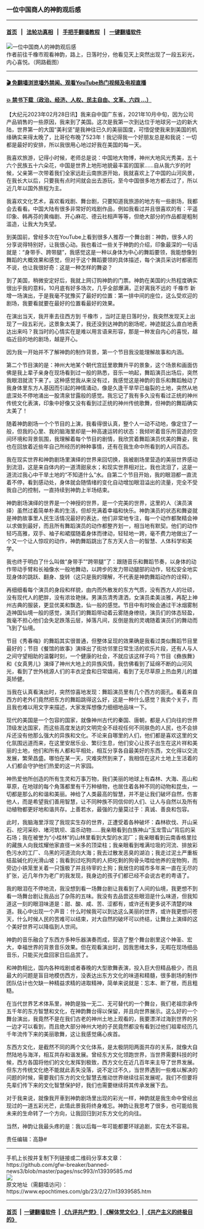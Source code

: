 ### 一位中国商人的神韵观后感
------------------------

#### [首页](https://github.com/gfw-breaker/banned-news3/blob/master/README.md) &nbsp;&nbsp;|&nbsp;&nbsp; [法轮功真相](https://github.com/begood0513/basic/blob/master/README.md)  &nbsp;&nbsp;|&nbsp;&nbsp; [手把手翻墙教程](https://github.com/gfw-breaker/guides/wiki)  &nbsp;&nbsp;|&nbsp;&nbsp; [一键翻墙软件](https://github.com/gfw-breaker/nogfw/blob/master/README.md)  



<div><img alt="一位中国商人的神韵观后感" class="attachment-djy_600_400 size-djy_600_400 wp-post-image" src="https://i.epochtimes.com/assets/uploads/2023/02/id13940048-ad963751-c9c8-4e51-be47-c4bbb1cb33d2-600x400.jpeg"/>
<div class="caption">
 作者前往千橡市观看神韵，路上，⽇落时分，他看见天上突然出现了⼀段五彩光，内心喜悦。（网路截图）
</div></div><hr/>

#### [ 🎬  免翻墙浏览墙外禁闻、观看YouTube热门视频及电视直播](https://github.com/gfw-breaker/HelloWorld)

#### [ 💥  禁书下载（政治、经济、人权、民主自由、文革、六四 ...）](https://github.com/gfw-breaker/books/blob/master/README.md)

<div><p>
 【大纪元2023年02月28日讯】我来自中国广东省，2021年10月中旬，因为公司产品销售的⼀些原因，我来到了美国。这次是我第⼀次到达位于地球另⼀边的新大陆，世界第⼀的大国“美利坚”是我神往已久的美丽国度，可惜促使我来到美国的机缘确实来得太晚了，比哥伦布晚了523年！我记得我⼀个好朋友总是和我说：⼀切都是最好的安排，所以我很用心地过好我在美国的每⼀天。
</p>
<p>
 我喜欢旅游，记得小时候，老师总是说：中国地大物博，神州大地风光秀美，五十六个民族五十六朵花，中国是世界上地形地貌最丰富的国家……自从我六岁的时候，父亲第⼀次带着我们全家远赴云南旅游开始，我就喜欢上了中国的山河风景，在我长大以后，只要我有点时间就会出去游玩，至今中国很多地方都去过了，所以近几年以国外旅程为主。
</p>
<p>
 我喜欢文化艺术，喜欢看戏剧、舞台剧，只要知道我旅游的地方有⼀些剧场，我都会去看看。中国大陆有很多非常好的戏剧作品，例如我看过并且很喜欢的有：平遥印象、韩再芬的黄梅剧、开心麻花、德云社相声等等，但绝大部分的作品都是粗制滥造，让我大为失望。
</p>
<p>
 到美国前，曾经多次在YouTube上看到很多人推荐⼀个舞台剧：神韵，很多人的分享说得特别好，让我很心动。我也看过⼀些关于神韵的介绍，印象最深的⼀句话就是：“身带⼿、跨带腿”，我感觉这是⼀种以身体为中心的舞蹈要领，我能想像到舞蹈的大概效果和感觉，但对于这个舞蹈要领的具体描述，每个演员采访时都密而不说，也让我很好奇：这是⼀种怎样的舞姿？
</p>
<p>
 到了美国，稍微安定好后，我就上网订购神韵的门票。神韵在美国的火热程度确实很出乎我的意料，10月底有好多场次，几乎全部爆满，正好离我不远的
 <ok href="https://www.epochtimes.com/gb/tag/%E5%8D%83%E6%A9%A1%E5%B8%82.html">
  千橡市
 </ok>
 新增⼀场演出，于是我毫不犹豫买了最好的位置：第⼀排中间的座位，这么受欢迎的剧场，我要看就要在最好的位置看最好的效果。
</p>
<p>
 在演出当天，我开⾞去往西方到
 <ok href="https://www.epochtimes.com/gb/tag/%E5%8D%83%E6%A9%A1%E5%B8%82.html">
  千橡市
 </ok>
 ，当时正是⽇落时分，我突然发现天上出现了⼀段五彩光，这景象太美了，我还没到达神韵的剧场呢，神迹就这么直⽩地表达出来吗？我当时的心情实在是难以用⾔语来形容，那是⼀种发自内心的喜悦，越临近目的地的剧场，越是开心。
</p>
<p>
 因为我⼀开始并不了解神韵的制作背景，第⼀个节目我没能理解故事和内涵。
</p>
<p>
 第⼆个节目演的是：神州大地某个朝代宫廷里歌舞升平的景象，这个场景和画面仿佛是我上辈⼦亲身在现场看到过⼀般的熟悉，音乐⼀响起，舞蹈演员出场后，突然我眼泪就流下来了。这种感觉我从来没有过，我感觉这是神韵的音乐和舞蹈触动了我身体里东方人基因而引起的神情涌动，像是久逢干旱早已⻱裂的土地，突然从地底深处不停地涌出⼀股清泉甘露般的感觉。我忘记了我有多久没有看过正统的神州传统文化表演，印象中好像又没有看到过正统的神州传统歌舞，但神韵的舞蹈确实太美了！
</p>
<p>
 随着神韵剧场⼀个个节目的上演，我看得很认真，整个人⼀动不动地，像定住了⼀般，但我的心里、我的脑海里却是⼀种高速运转的状态：我倾听着音乐所营造的空间环境和背景氛围，我理解着每个节目的剧情，我欣赏着舞蹈演员优美的舞姿，我也在回放着近些年自⼰所经历的种种事情，还有在我生命中所看到的人间百态。
</p>
<p>
 我在现实世界和神韵剧场里演绎的世界来回切换，我被剧场里营造的美丽世界感动到流泪，这是来自体内的⼀道清甜泉水；和现实世界相对比，我也流泪了，这是⼀道流过我心中干旱土地的“不知道什么”水。自第⼆个节目开始，我的眼泪都⼀直流着不停，看到感动处，身体就会随情绪的变化自动增加眼泪溢出的流量，完全不受我自⼰的控制，⼀直持续到神韵上半场结束。
</p>
<p>
 神韵剧场演绎的世界是⼀个神授的世界，是⼀个完美的世界，这里的人（演员演绎）虽然过着简单朴素的生活，但却充满着幸福和快乐。神韵演员的状态和舞姿就是神韵故事里人民生活情况最好的表达，他们非常地专注，每⼀个动作都聚精会神以求做到最好，而且所有舞蹈演员的动作都整齐划⼀，相当地有默契。他们的动作轻巧高雅，双手、袖⼦和裙摆随着身体而律动，轻轻地⼀跨，毫不费力地做出了⼀个又⼀个让人惊叹的动作，神韵舞蹈跳出了东方天人合⼀的智慧、人体科学和美学。
</p>
<p>
 我也终于明⽩了什么叫做“身带手”“跨带腿”了：跟随音乐和舞蹈节奏，以身体的动作带动手臂和长袖像水⼀般地舞动，以跨步的发力带动腿部的动作，轻松安全地实现身体的跳跃、翻身、旋转（这只是我的理解，不代表是神韵舞蹈动作的诠释）。
</p>
<p>
 再细细看每个演员的身段和样貌，由内而外散发的东方气质，没有西方人的壮硕，没有现代人的肥胖，没有浓妆艳抹。男演员清秀潇洒，女演员柔美淡雅，再配上神州古典的服装，更显优美和飘逸，仙⼀般的感觉。节目中有时候会通过干冰烟雾制造神国仙境⼀般的感觉，演员们的舞蹈带动着云雾随身缭绕，演员们的体态轻盈，我毫不担心他们会失⾜跌落云层，掉落凡间，反倒是我的灵魂随着演员们的舞动而飞到了仙境。
</p>
<p>
 节目《秀春梅》的舞蹈其实很普通，但整体呈现的效果确是我看过类似舞蹈节目里最好的；节目《餐馆的故事》演绎出了街坊邻⾥⽇常生活的欢乐片段，还有人与人之间守望相助的温馨时刻，⼀个健康的社会，不就应该这样子吗？节目《彝族舞》和《女真男儿》演绎了神州大地上的异族风情，我仿佛看到了延绵不断的山河风光，看到了世外桃源人们的丰衣足食和日常嬉闹，看到了无尽草原上热血男儿的雄英矫健。
</p>
<p>
 当我在认真看演出时，突然惊喜地发现：舞蹈演员里有几个西方的面孔。看着来自西方的老外们竟然把东方的舞蹈跳得这么好，这是⼀种什么感觉？我卖个关子，而且我也难以用文字来描述，大家发挥想像力细细地品味⼀下。
</p>
<p>
 现代的美国是⼀个包容的国家，就像神州古代的秦国、唐朝，都是人们向往的世界顶级发达国家，而这些高度发达的文明完全不歧视任何不同肤色的人民，也不会排斥还没有他那么强大的异族和文化。不论来自哪里的人们，他们都是喜欢这里的文化氛围远道而来，在这里安居乐业、繁衍生息，他们安心让孩子出生在这片祥和美丽的土地，他们和所有人都和平相处，相互分享各自最美好的东西，文化得以交流发展，繁荣昌盛。哪怕在某⼀天，灾难突然到来了，我相信在这片土地上生活着的人们都会守护他们热爱的这⼀片家园。
</p>
<p>
 神热爱他所创造的所有生灵和万事万物，我们美丽的地球上有森林、大海、高山和草原，在地球的每个角落都里有千万种植物，也居住着各种不同的动物和昆虫，⼀切都是那么的和谐和美丽。神给了人类最高的智慧，并不是让我们破坏自然，伤害他人，而是希望我们善用智慧，让不同种族不同信仰的人们、让人与自然以及所有动植物都更好地和谐共存。上善若水，最强的力量莫过于：真诚、善良和包容。
</p>
<p>
 此时，我脑海里浮现了我现实生存的世界，正遭受着各种破坏：森林砍伐、开山采石、挖河采砂、堵河筑坝、滥杀动物……我亲眼看到⽩族神山“玉龙雪山”背后的采石场；我在被誉为“小桂林”的山林里看到大型的水泥厂；我亲眼看到云南⾹格里拉的藏族人向我炫耀他家直径⼀米多的顶梁柱；我亲眼看到堆满垃圾的河流、排放彩色污水的工厂、乌⿊的河道流向大海；我去过散发恶臭的湖泊；我走过泥土严重板结盐碱化的光滑山坡；我看到过吃狗肉的人把吃剩的狗骨头喂给他养的宠物狗，而旁边小铁笼里关着⼀只饿极了并且待宰的土狗；我居住的城市多年来⼀直在无尽的扩张，近几年作为老广的我发现，我身边的孩子们都已经不会说古老的粤语了。
</p>
<p>
 我的眼泪在不停地流，我没想到看⼀场舞台剧让我看到了人间的仙境，我更想不到看⼀场舞台剧让我品出了杂陈的五味。我没有去品尝这些眼泪是什么味道，但我知道这⼀刻的眼泪味道是：甜、酸、咸、苦、涩都有，或许还有更多说不清楚的味道。我心中出现⼀个声音：什么时候我可以到达这么美丽的世界，或许我更想问苍天，什么时候人民的苦难可以结束，对大自然的破坏可以终结，让舞台上演绎的这个美好世界可以降临到人世间。
</p>
<p>
 神韵的音乐融合了东西方多种乐器演奏而成，营造了整个舞台剧里这个神圣、宏大，幸福世界的背景音乐效果。但在观看演出时，因我思绪太多，无暇在现场细品音乐，只能买光盘回家⽇后品赏了。
</p>
<p>
 和神韵相比，国内各种戏剧或者春晚的大型歌舞表演，投入巨大但精品极少，而且最大的问题是盲目地模仿西方，没表达出东方文化的味道和精髓，很多剧场的制作团队估计也欠缺⼀种精益求精的进取精神，简单来说就是：忘本、断了根，而且粗糙。
</p>
<p>
 在当代世界艺术体系里，神韵是独⼀无⼆、无可替代的⼀个舞台，我们老祖宗承传五千年的东方智慧和文化，在神韵舞台得以保留，并且向世界展示。这么好的⼀个舞台演出，我竟然不是在我们古老的神州土地上观看的，我要漂洋过海到世界的另⼀边才可以看到，而且绝大部分神州大地的子民竟然都没有看到过他们祖辈经历几千年流传下来的美丽歌舞，这让我感觉痛心疾首。
</p>
<p>
 东西方文化，是截然不同的两个文化体系，是太极阴阳两面共存的关系，就像大自然陆地与海洋，相互共存和谐发展。曾经东方文化领跑世界，当世界需要科技的时候，西方各国将他们的文化发挥到极致，西方文化在近几百年来主导了世界发展。但东方传统文化绝不能就此丢失没落，说不定过不久，当世界遇到⼀些难以解决的问题的时候，需要我们东方的文化智慧去推动世界继续往前发展呢，我们不但要将先辈们传下来的文化智慧保护好，我们也需要继续将其传承发展下去。
</p>
<p>
 对于我来说，就像我开⾞到神韵剧场里出现的彩光⼀样，神韵就是我生命中曾经出现过的⼀道五彩光芒，此情此景我将终身难忘。神韵让我思考了很多，也可能给我未来的生命转了⼀个方向，让我回归到对东方文化的向往。
</p>
<p>
 当然，神韵让我最头疼的是：我以后每⼀年可能都要环球追剧，实在太不容易。
</p>
<p>
 责任编辑：高静#
</p>
</div>
<hr/>
手机上长按并复制下列链接或二维码分享本文章：<br/>
https://github.com/gfw-breaker/banned-news3/blob/master/pages/nsc993/n13939585.md <br/>
<a href='https://github.com/gfw-breaker/banned-news3/blob/master/pages/nsc993/n13939585.md'><img src='https://github.com/gfw-breaker/banned-news3/blob/master/pages/nsc993/n13939585.md.png'/></a> <br/>
原文地址（需翻墙访问）：https://www.epochtimes.com/gb/23/2/27/n13939585.htm


------------------------
#### [首页](https://github.com/gfw-breaker/banned-news3/blob/master/README.md) &nbsp;|&nbsp; [一键翻墙软件](https://github.com/gfw-breaker/nogfw/blob/master/README.md) &nbsp;| [《九评共产党》](https://github.com/gfw-breaker/9ping.md/blob/master/README.md#九评之一评共产党是什么) | [《解体党文化》](https://github.com/gfw-breaker/jtdwh.md/blob/master/README.md) | [《共产主义的终极目的》](https://github.com/gfw-breaker/gczydzjmd.md/blob/master/README.md)


<img src='http://gfw-breaker.win/banned-news3/pages/nsc993/n13939585.md' width='0px' height='0px'/>